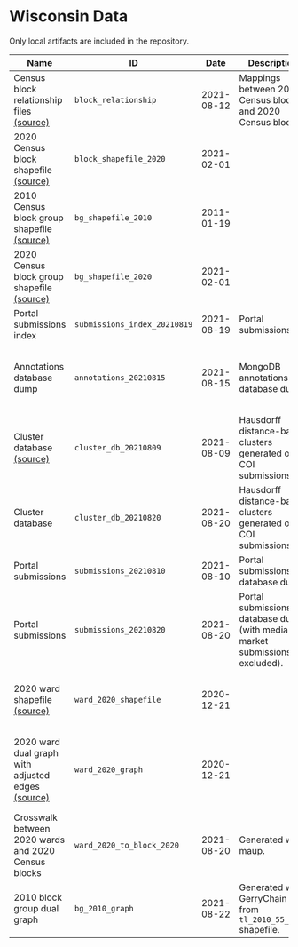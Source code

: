 # Wisconsin Data

Only local artifacts are included in the repository.

| Name | ID | Date | Description | Author(s) | References | Type | Local? | Path |
|------|----|------|-------------|-----------|------------|------|--------|------|
| Census block relationship files [(source)](https://www2.census.gov/geo/docs/maps-data/data/rel2020/t10t20/TAB2010_TAB2020_ST55.zip) | `block_relationship` | 2021-08-12 | Mappings between 2010 Census blocks and 2020 Census blocks. | United States Census Bureau | [U.S. Census relationship files](https://www.census.gov/geographies/reference-files/time-series/geo/relationship-files.html) | `table` | ❌ | `tab2010_tab2020_st55_wi.txt` |
| 2020 Census block shapefile [(source)](https://www2.census.gov/geo/tiger/TIGER2020/TABBLOCK20/tl_2020_55_tabblock20.zip) | `block_shapefile_2020` | 2021-02-01 |  | United States Census Bureau | [U.S. Census TIGER/Line shapefiles](https://www.census.gov/geographies/mapping-files/time-series/geo/tiger-line-file.html) | `shapefile_zip` | ❌ | `tl_2020_55_tabblock20` |
| 2010 Census block group shapefile [(source)](https://www2.census.gov/geo/tiger/TIGER2010/BG/2010/tl_2010_55_bg10.zip) | `bg_shapefile_2010` | 2011-01-19 |  | United States Census Bureau | [U.S. Census TIGER/Line shapefiles](https://www.census.gov/geographies/mapping-files/time-series/geo/tiger-line-file.html) | `shapefile_zip` | ❌ | `tl_2010_55_bg10` |
| 2020 Census block group shapefile [(source)](https://www2.census.gov/geo/tiger/TIGER2020/BG/tl_2020_55_bg.zip) | `bg_shapefile_2020` | 2021-02-01 |  | United States Census Bureau | [U.S. Census TIGER/Line shapefiles](https://www.census.gov/geographies/mapping-files/time-series/geo/tiger-line-file.html) | `shapefile_zip` | ❌ | `tl_2020_55_bg` |
| Portal submissions index | `submissions_index_20210819` | 2021-08-19 | Portal submissions | Parker Rule | [PMC Public Comment Portal](https://portal.wisconsin-mapping.org/) | `json` | ✅ | `wi_submissions_index_20210819.json` |
| Annotations database dump | `annotations_20210815` | 2021-08-15 | MongoDB annotations database dump. | MGGG annotators, Maxwell Fan, Parker Rule |  | `json` | ✅ | `WI_dump_20210815.jsonl` |
| Cluster database [(source)](https://drive.google.com/uc?id=1KaFK4rapQHLcfPod2id704iTB3W3xIrE) | `cluster_db_20210809` | 2021-08-09 | Hausdorff distance-based clusters generated on COI submissions. | Parker Edwards, Ari Stern |  | `pickle` | ❌ | `wi_cluster_db_20210809.pkl` |
| Cluster database | `cluster_db_20210820` | 2021-08-20 | Hausdorff distance-based clusters generated on COI submissions. | Parker Rule |  | `pickle` | ✅ | `wi_cluster_db_20210820.pkl` |
| Portal submissions | `submissions_20210810` | 2021-08-10 | Portal submissions database dump. | Robbie Veglahn |  | `table` | ✅ | `WICumulativeAug10.csv` |
| Portal submissions | `submissions_20210820` | 2021-08-20 | Portal submissions database dump (with media market submissions excluded). | Parker Rule |  | `table` | ✅ | `wi_submissions_20210820_no_media_markets.csv` |
| 2020 ward shapefile [(source)](https://raw.githubusercontent.com/mggg-states/WI-shapefiles/1e050f11f149b3cebea8d1d5b0def4647d9a6d10/WI_2020_wards.zip) | `ward_2020_shapefile` | 2020-12-21 |  | MGGG | [mggg-states repository](https://github.com/mggg-states/WI-shapefiles), [Wisconsin LTSB Open Data](https://data-ltsb.opendata.arcgis.com/) | `shapefile_zip` | ❌ | `WI_2020_wards` |
| 2020 ward dual graph with adjusted edges [(source)](https://raw.githubusercontent.com/mggg-states/WI-shapefiles/1e050f11f149b3cebea8d1d5b0def4647d9a6d10/wisconsin2020_graph.json) | `ward_2020_graph` | 2020-12-21 |  | MGGG | [mggg-states repository](https://github.com/mggg-states/WI-shapefiles), [edge tweak documentation](https://github.com/mggg-states/WI-shapefiles/tree/1e050f11f149b3cebea8d1d5b0def4647d9a6d10#wisconsin-dual-graphs), [Wisconsin LTSB Open Data](https://data-ltsb.opendata.arcgis.com/) | `json` | ❌ | `wi_ward_2020_graph.json` |
| Crosswalk between 2020 wards and 2020 Census blocks | `ward_2020_to_block_2020` | 2021-08-20 | Generated with maup. | Parker Rule |  | `json` | ✅ | `wi_2020_wards_to_2020_blocks.json` |
| 2010 block group dual graph | `bg_2010_graph` | 2021-08-22 | Generated with GerryChain from `tl_2010_55_bg10` shapefile. | Parker Rule |  | `json` | ✅ | `tl_2010_55_bg10.json` |
